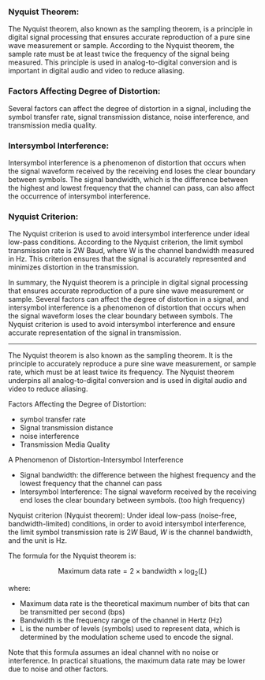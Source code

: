 ### Nyquist Theorem:

The Nyquist theorem, also known as the sampling theorem, is a principle in digital signal processing that ensures accurate reproduction of a pure sine wave measurement or sample. According to the Nyquist theorem, the sample rate must be at least twice the frequency of the signal being measured. This principle is used in analog-to-digital conversion and is important in digital audio and video to reduce aliasing.

### Factors Affecting Degree of Distortion:

Several factors can affect the degree of distortion in a signal, including the symbol transfer rate, signal transmission distance, noise interference, and transmission media quality.

### Intersymbol Interference:

Intersymbol interference is a phenomenon of distortion that occurs when the signal waveform received by the receiving end loses the clear boundary between symbols. The signal bandwidth, which is the difference between the highest and lowest frequency that the channel can pass, can also affect the occurrence of intersymbol interference.

### Nyquist Criterion:

The Nyquist criterion is used to avoid intersymbol interference under ideal low-pass conditions. According to the Nyquist criterion, the limit symbol transmission rate is 2W Baud, where W is the channel bandwidth measured in Hz. This criterion ensures that the signal is accurately represented and minimizes distortion in the transmission.

In summary, the Nyquist theorem is a principle in digital signal processing that ensures accurate reproduction of a pure sine wave measurement or sample. Several factors can affect the degree of distortion in a signal, and intersymbol interference is a phenomenon of distortion that occurs when the signal waveform loses the clear boundary between symbols. The Nyquist criterion is used to avoid intersymbol interference and ensure accurate representation of the signal in transmission.

---

The Nyquist theorem is also known as the sampling theorem. It is the principle to accurately reproduce a pure sine wave measurement, or sample rate, which must be at least twice its frequency. The Nyquist theorem underpins all analog-to-digital conversion and is used in digital audio and video to reduce aliasing.

Factors Affecting the Degree of Distortion:
- symbol transfer rate
- Signal transmission distance
- noise interference
- Transmission Media Quality

A Phenomenon of Distortion-Intersymbol Interference
- Signal bandwidth: the difference between the highest frequency and the lowest frequency that the channel can pass
- Intersymbol Interference: The signal waveform received by the receiving end loses the clear boundary between symbols. (too high frequency)

Nyquist criterion (Nyquist theorem): Under ideal low-pass (noise-free, bandwidth-limited) conditions, in order to avoid intersymbol interference, the limit symbol transmission rate is $2W$ Baud, $W$ is the channel bandwidth, and the unit is Hz.

The formula for the Nyquist theorem is:

$$\text{Maximum data rate} = 2 \times \text{bandwidth} \times \log_2(L)$$

where:
- Maximum data rate is the theoretical maximum number of bits that can be transmitted per second (bps)
- Bandwidth is the frequency range of the channel in Hertz (Hz)
- L is the number of levels (symbols) used to represent data, which is determined by the modulation scheme used to encode the signal.

Note that this formula assumes an ideal channel with no noise or interference. In practical situations, the maximum data rate may be lower due to noise and other factors.

